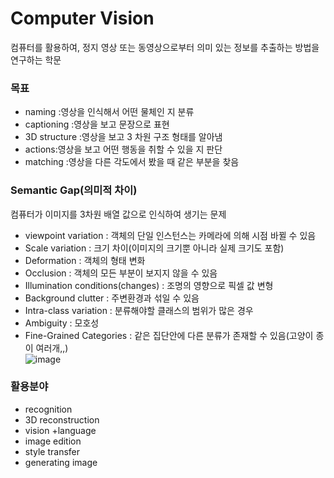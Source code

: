 # Computer Vision

컴퓨터를 활용하여, 정지 영상 또는 동영상으로부터 의미 있는 정보를 추출하는 방법을 연구하는 학문

### 목표
* naming :영상을 인식해서 어떤 물체인 지 분류   
* captioning :영상을 보고 문장으로 표현   
* 3D structure :영상을 보고 3 차원 구조 형태를 알아냄   
* actions:영상을 보고 어떤 행동을 취할 수 있을 지 판단   
* matching :영상을 다른 각도에서 봤을 때 같은 부분을 찾음   

### Semantic Gap(의미적 차이)
컴퓨터가 이미지를 3차원 배열 값으로 인식하여 생기는 문제   
* viewpoint variation : 객체의 단일 인스턴스는 카메라에 의해 시점 바뀔 수 있음      
* Scale variation : 크기 차이(이미지의 크기뿐 아니라 실제 크기도 포함)   
* Deformation : 객체의 형태 변화   
* Occlusion : 객체의 모든 부분이 보지지 않을 수 있음   
* Illumination conditions(changes) : 조명의 영향으로 픽셀 값 변형   
* Background clutter : 주변환경과 섞일 수 있음   
* Intra-class variation : 분류해야할 클래스의 범위가 많은 경우   
* Ambiguity : 모호성   
* Fine-Grained Categories : 같은 집단안에 다른 분류가 존재할 수 있음(고양이 종이 여러개,,)   
![image](https://user-images.githubusercontent.com/81468129/169694994-ad748c68-32fe-4848-9f27-8aa16e49c4c5.png)

### 활용분야
* recognition   
* 3D reconstruction   
* vision +language   
* image edition   
* style transfer   
* generating image   
